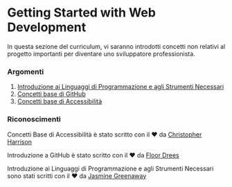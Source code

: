# Getting Started with Web Development

In questa sezione del curriculum, vi saranno introdotti concetti non relativi al progetto importanti per diventare uno sviluppatore professionista.

### Argomenti

1. [Introduzione ai Linguaggi di Programmazione e agli Strumenti Necessari](1-intro-to-programming-languages/translations/README.id.md)
2. [Concetti base di GitHub](2-github-basics/translations/README.it.md)
3. [Concetti base di Accessibilità](3-accessibility/translations/README.it.md)

### Riconoscimenti

Concetti Base di Accessibilità è stato scritto con il ♥️ da [Christopher Harrison](https://twitter.com/geektrainer)

Introduzione a GitHub è stato scritto con il ♥️ da [Floor Drees](https://twitter.com/floordrees)

Introduzione ai Linguaggi di Programmazione e agli Strumenti Necessari sono stati scritti con il  ♥️ da [Jasmine Greenaway](https://twitter.com/paladique)
